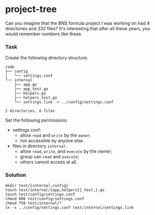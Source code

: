 # project-tree

<p data-story-username="amirhan">Can you imagine that the BNS formula project I was working on had 4 directories and 332 files? It's interesting that after all these years, you would remember numbers like these.</p>

### Task

Create the following directory structure.

```
code
├── config
│   └── settings.conf
└── internal
    ├── app.go
    ├── app_test.go
    ├── helpers.go
    ├── helpers_test.go
    └── settings.link -> ../config/settings.conf

2 directories, 6 files
```

Set the following permissions:

- settings.conf: 
    - allow `read` and `write` by the `owner`;
    - not accessible by anyone else.
- files in directory `internal`:
    - allow `read`, `write`, and `execute` by the owner;
    - group can `read` and `execute`;
    - others cannot access at all.

### Solution

```
mkdir test/{internal,config}
touch test/internal/{app,helpers}{_test,}.go
touch test/config/settings.conf
chmod 600 test/config/settings.conf
chmod 750 test/internal/*
ln -s ../config/settings.conf test/internal/settings.link
```
